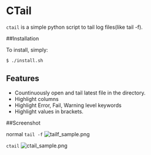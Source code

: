 # CTail

`ctail` is a simple python script to tail log files(like tail -f).

##Installation

To install, simply:

```
$ ./install.sh
```

## Features

- Countinuously open and tail latest file in the directory.
- Highlight columns
- Highlight Error, Fail, Warning level keywords
- Highlight values in brackets.

##Screenshot

normal `tail -f`
![tailf_sample.png](https://bitbucket.org/repo/GRXAR6/images/1708598969-tailf_sample.png)

`ctail`
![ctail_sample.png](https://bitbucket.org/repo/GRXAR6/images/2968561398-ctail_sample.png)
